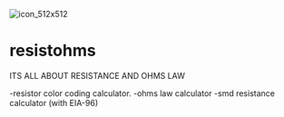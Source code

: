 ![icon_512x512](https://user-images.githubusercontent.com/45265245/114017809-22f4db80-9875-11eb-90c9-3954cf476027.png)
# resistohms
ITS ALL ABOUT RESISTANCE AND OHMS LAW

-resistor color coding calculator.
-ohms law calculator
-smd resistance calculator (with EIA-96)



